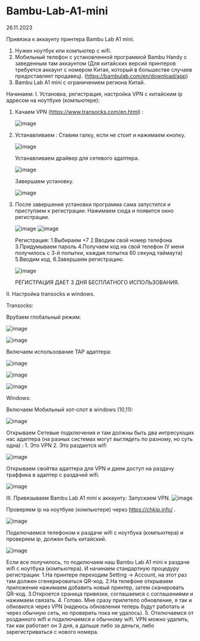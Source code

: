 # Bambu-Lab-A1-mini

26.11.2023

Привязка к аккаунту принтера Bambu Lab A1 mini.

1. Нужен ноутбук или компьютер с wifi.
2. Мобильный телефон с установленной программой Bambu Handy с заведенным там аккаунтом (Для китайских версий принтеров требуется аккаунт с номером Китая, который в большестве случаев предоставляет продавец). (https://bambulab.com/en/download/app)
3. Bambu Lab A1 mini c ограничением региона Китай.

Начинаем:
I. Установка, регистрация, настройка VPN с китайским ip адресом на ноутбуке (компьютере):
   
   1. Качаем VPN (https://www.transocks.com/en.html) :
      
      ![image](https://github.com/Jello146/Bambu-Lab-A1-mini/assets/34299327/7f76c729-91bd-4c36-90ef-49485fb85aaa)
      
   2. Устанавливаем :
      Ставим галку, если не стоит и нажимаем кнопку.
      
      ![image](https://github.com/Jello146/Bambu-Lab-A1-mini/assets/34299327/c9685022-8695-40eb-b37b-4ec258e0825d)
      
      Устанавливаем драйвер для сетевого адаптера.
      
      ![image](https://github.com/Jello146/Bambu-Lab-A1-mini/assets/34299327/7766a1ef-ac3f-44ba-871b-10c1df2215e0)
      
      Завершаем установку.
      
      ![image](https://github.com/Jello146/Bambu-Lab-A1-mini/assets/34299327/6f2c6bd4-9839-411e-a98f-c91f2e9ea654)
      
   3. После завершения установки программа сама запустится и приступаем к регистрации:
      Нажимаем сюда и появится окно регистрации.
      
      ![image](https://github.com/Jello146/Bambu-Lab-A1-mini/assets/34299327/1bc18f7d-0d63-48f7-b89b-9ac0bef7090b)
      ![image](https://github.com/Jello146/Bambu-Lab-A1-mini/assets/34299327/0659da6c-b213-4807-9acf-ee7dc69f51bc)
      
      Регистрация:
        1.Выбираем +7
        2.Вводим свой номер телефона
        3.Придумываем пароль
        4.Получаем код на свой телефон (У меня получилось с 3-й попытки, каждая попытка 60 секунд таймаута)
        5.Вводим код.
        6.Завершаем регистрацию.
      
      ![image](https://github.com/Jello146/Bambu-Lab-A1-mini/assets/34299327/f806546f-53a0-471c-ba16-bcb5e566f837)

      РЕГИСТРАЦИЯ ДАЕТ 3 ДНЯ БЕСПЛАТНОГО ИСПОЛЬЗОВАНИЯ.

II. Настройка transocks и windows.

   Transocks:
  
   Врубаем глобальный режим:
  
   ![image](https://github.com/Jello146/Bambu-Lab-A1-mini/assets/34299327/89d1bf11-40b3-4cda-b051-29d37356ad68)

   ![image](https://github.com/Jello146/Bambu-Lab-A1-mini/assets/34299327/525e52e0-9a17-48d3-a969-e238d254fdf2)

   Включаем использование TAP адаптера:

   ![image](https://github.com/Jello146/Bambu-Lab-A1-mini/assets/34299327/71d518d2-2b95-4c33-b308-1ae33bab1729)

   ![image](https://github.com/Jello146/Bambu-Lab-A1-mini/assets/34299327/2409fec9-0af1-4927-a7ff-e0705b6d642c)

   ![image](https://github.com/Jello146/Bambu-Lab-A1-mini/assets/34299327/6000f9c8-c2e3-448b-9745-13569255183d)

   Windows:
   
   Включаем Мобильный xoт-спот в windows (10,11):
  
   ![image](https://github.com/Jello146/Bambu-Lab-A1-mini/assets/34299327/b4f0e453-68c4-43e9-880f-7a1d88fd7037)

   Открываем Сетевые подключения и там должны быть два интресующих нас адаптера (на разных системах могут выглядеть по разному, но суть одна) :
      1. Это VPN 2. Это раздается wifi

   ![image](https://github.com/Jello146/Bambu-Lab-A1-mini/assets/34299327/4528ddcd-871e-4488-bd5d-c56f776cad7b)


   Открываем свойтва адаптера для VPN и даем доступ на раздачу траффика в адаптер с раздачей wifi.

   ![image](https://github.com/Jello146/Bambu-Lab-A1-mini/assets/34299327/5dcae213-48c6-45f5-9f63-ae5c601e3883)

III. Привязываем Bambu Lab A1 mini к аккаунту:
   Запускаем VPN.
   ![image](https://github.com/Jello146/Bambu-Lab-A1-mini/assets/34299327/338be9a6-e824-4c99-86f0-82ac96f96634)
   
   Проверяем ip на ноутбуке (компьютере) через https://chkip.info/ .

   ![image](https://github.com/Jello146/Bambu-Lab-A1-mini/assets/34299327/dd366602-e57c-4c76-a527-fdcb76c4915e)

   Подключаемся телефоном к раздаче wifi c ноутбука (компьютера) и проверяем ip, должен быть китайский.

   ![image](https://github.com/Jello146/Bambu-Lab-A1-mini/assets/34299327/5c1848ff-1be3-4eea-9b60-b7c9386920fa)

   Если все получилось, то подключаем наш Bambu Lab A1 mini к раздаче wifi с ноутбука (компьютера). И начинаем стандартную процедуру регистрации:
   1.На принтере переходим Setting -> Account, на этот раз там должен сгенерироваться QR-код.
   2.На телефоне открываем приложение нажимаем добавить новый принтер, затем сканировать QR-код.
   3.Откроется сраница привязки, соглашаемся с соглашениями и нажимаем связать.
   4. Готово. Мне сразу прилетело обновление, я так и обновился через VPN (надеюсь обновления теперь будут работать и через обычную сеть, но проверить пока не удалось).
   5. Отключаемся от розданного wifi и подключаемся к обычному wifi. VPN можно удалить, так как работает он 3 дня, а дальше либо за деньги, либо зарегистриваться с нового номера.

   


   







